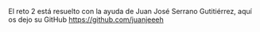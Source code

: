 El reto 2 está resuelto con la ayuda de Juan José Serrano Gutitiérrez, aquí os dejo su GitHub https://github.com/juanjeeeh
